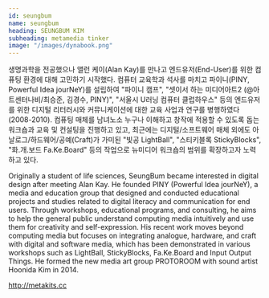 ```yaml
---
id: seungbum
name: seungbum
heading: SEUNGBUM KIM
subheading: metamedia tinker
image: "/images/dynabook.png"
---
```

생명과학을 전공했으나 앨런 케이(Alan Kay)를 만나고 엔드유저(End-User)를 위한 컴퓨팅 환경에 대해 고민하기 시작했다. 컴퓨터 교육학과 석사를 마치고 파이니(PINY, Powerful Idea jourNeY)를 설립하여 "파이니 캠프", "셋이서 하는 미디어아트2 (@아트센터나비/최승준, 김경수, PINY)", "서울시 U러닝 컴퓨터 클럽하우스" 등의 엔드유저를 위한 디지털 리터러시와 커뮤니케이션에 대한 교육 사업과 연구를 병행하였다(2008-2010). 컴퓨팅 매체를 남녀노소 누구나 이해하고 창작에 적용할 수 있도록 돕는 워크숍과 교육 및 컨설팅을 진행하고 있고, 최근에는 디지털/소프트웨어 매체 외에도 아날로그/하드웨어/공예(Craft)가 가미된 "빛공 LightBall", "스티키블록 StickyBlocks", "화.개.보드 Fa.Ke.Board" 등의 작업으로 뉴미디어 워크숍의 범위를 확장하고자 노력하고 있다.

Originally a student of life sciences, SeungBum became interested in digital design after meeting Alan Kay. He founded PINY (Powerful Idea jourNeY), a media and education group that designed and conducted educational projects and studies related to digital literacy and communication for end users. Through workshops, educational programs, and consulting, he aims to help the general public understand computing media intuitively and use them for creativity and self-expression. His recent work moves beyond computing media but focuses on integrating analogue, hardware, and craft with digital and software media, which has been demonstrated in various workshops such as LightBall, StickyBlocks, Fa.Ke.Board and Input Output Things. He formed the new media art group PROTOROOM with sound artist Hoonida Kim in 2014.

http://metakits.cc
